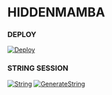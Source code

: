 # HIDDENMAMBA

### DEPLOY

[![Deploy](https://www.herokucdn.com/deploy/button.svg)](https://heroku.com/deploy?template=https://github.com/SUKHPAL443/HIDDENMAMBA)

### STRING SESSION


[![String](https://telegra.ph/file/ea68644f59bdaf57fd61e.jpg)](https://replit.com/@Jaggi444/MAMBA#main.py) 
[![GenerateString](https://img.shields.io/badge/repl.it-generateString-yellowgreen)](https://replit.com/@Jaggi444/MAMBA#main.py) 
